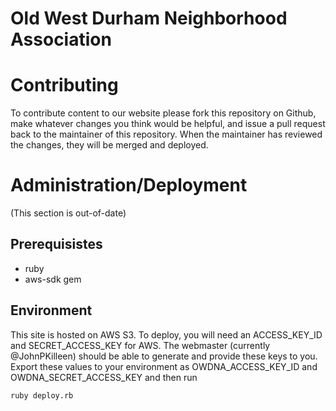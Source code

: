 # Old West Durham Neighborhood Association


# Contributing

To contribute content to our website please fork this repository on Github, 
make whatever changes you think would be helpful, and issue a pull request
back to the maintainer of this repository.  When the maintainer has reviewed
the changes, they will be merged and deployed.

# Administration/Deployment

(This section is out-of-date)

## Prerequisistes

* ruby
* aws-sdk gem

## Environment

This site is hosted on AWS S3.  To deploy, you will need an ACCESS_KEY_ID and 
SECRET_ACCESS_KEY for AWS. The webmaster (currently @JohnPKilleen) should be 
able to generate and provide these keys to you.  Export these values to your
environment as OWDNA_ACCESS_KEY_ID and OWDNA_SECRET_ACCESS_KEY and then run

```ruby deploy.rb```
